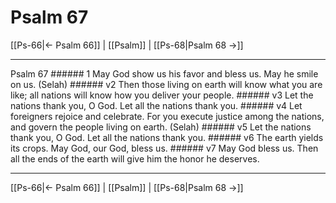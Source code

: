 # Psalm 67

[[Ps-66|← Psalm 66]] | [[Psalm]] | [[Ps-68|Psalm 68 →]]
***

Psalm 67 ###### 1 May God show us his favor and bless us. May he smile on us. (Selah) ###### v2 Then those living on earth will know what you are like; all nations will know how you deliver your people. ###### v3 Let the nations thank you, O God. Let all the nations thank you. ###### v4 Let foreigners rejoice and celebrate. For you execute justice among the nations, and govern the people living on earth. (Selah) ###### v5 Let the nations thank you, O God. Let all the nations thank you. ###### v6 The earth yields its crops. May God, our God, bless us. ###### v7 May God bless us. Then all the ends of the earth will give him the honor he deserves.

***
[[Ps-66|← Psalm 66]] | [[Psalm]] | [[Ps-68|Psalm 68 →]]
